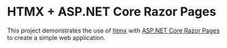 # HTMX + ASP.NET Core Razor Pages

This project demonstrates the use of [htmx](https://htmx.org/) with [ASP.NET Core Razor Pages](https://docs.microsoft.com/en-us/aspnet/core/razor-pages/) to create a simple web application.